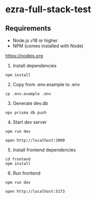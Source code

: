 # ezra-full-stack-test

## Requirements

- Node.js v18 or higher
- NPM (comes installed with Node)

https://nodejs.org

1. Install dependencies

```
npm install
```

2. Copy from .env.example to .env

```
cp .env.example .env
```

3. Generate dev.db

```
npx prisma db push
```

4. Start dev server

```
npm run dev
```

```
open http://localhost:3000
```

5. Install frontend dependencies

```
cd frontend
npm install
```

6. Run frontend

```
npm run dev
```

```
open http://localhost:5173
```

